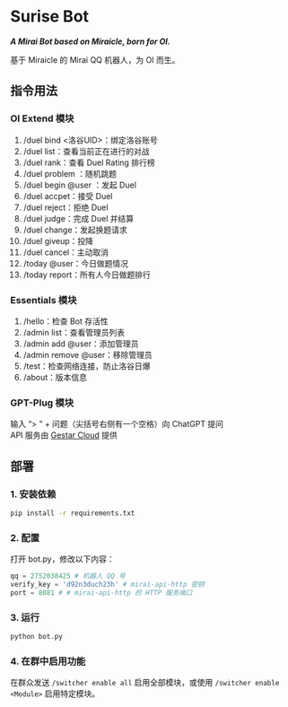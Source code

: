# Surise Bot

***A Mirai Bot based on Miraicle, born for OI.***

基于 Miraicle 的 Mirai QQ 机器人，为 OI 而生。

## 指令用法

### OI Extend 模块
1. /duel bind <洛谷UID>：绑定洛谷账号
2. /duel list：查看当前正在进行的对战
3. /duel rank：查看 Duel Rating 排行榜
4. /duel problem <Rating>：随机跳题
5. /duel begin @user <Rating>：发起 Duel
6. /duel accpet：接受 Duel
7. /duel reject：拒绝 Duel
8. /duel judge：完成 Duel 并结算
9. /duel change：发起换题请求
10. /duel giveup：投降
11. /duel cancel：主动取消
12. /today @user：今日做题情况
13. /today report：所有人今日做题排行

### Essentials 模块
1. /hello：检查 Bot 存活性
2. /admin list：查看管理员列表
3. /admin add @user：添加管理员
4. /admin remove @user：移除管理员
5. /test：检查网络连接，防止洛谷日爆
6. /about：版本信息

### GPT-Plug 模块
输入 “> ” + 问题（尖括号右侧有一个空格）向 ChatGPT 提问\
API 服务由 [Gestar Cloud](https://www.gestar.cloud/) 提供

## 部署

### 1. 安装依赖

```bash
pip install -r requirements.txt
```

### 2. 配置

打开 bot.py，修改以下内容：

```python
qq = 2752038425 # 机器人 QQ 号
verify_key = 'd92n3duch23h' # mirai-api-http 密钥
port = 8081 # # mirai-api-http 的 HTTP 服务端口
```

### 3. 运行

```bash
python bot.py
```

### 4. 在群中启用功能

在群众发送 `/switcher enable all` 启用全部模块，或使用 `/switcher enable <Module>` 启用特定模块。